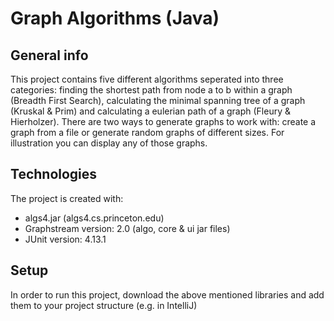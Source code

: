 # Graph Algorithms (Java)


## General info
This project contains five different algorithms seperated into three categories: 
finding the shortest path from node a to b within a graph (Breadth First Search), 
calculating the minimal spanning tree of a graph (Kruskal & Prim) and 
calculating a eulerian path of a graph (Fleury & Hierholzer).
There are two ways to generate graphs to work with: create a graph from a file or generate random graphs of different sizes. For illustration you can display any of those graphs.

## Technologies
The project is created with:
* algs4.jar (algs4.cs.princeton.edu)
* Graphstream version: 2.0 (algo, core & ui jar files)
* JUnit version: 4.13.1

## Setup
In order to run this project, download the above mentioned libraries and add them to your project structure (e.g. in IntelliJ)

